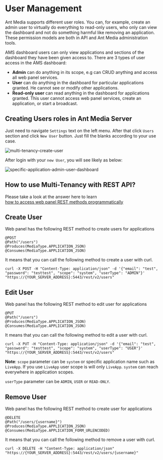# User Management

Ant Media supports different user roles. You can, for example, create an admin user to virtually do everything to read-only users, who only can view the dashboard and not do something harmful like removing an application. These permission models are both in API and Ant Media administration tools.

AMS dashboard users can only view applications and sections of the dashboard they have been given access to. There are 3 types of user access in the AMS dashboard:

*   **Admin** can do anything in its scope, e.g can CRUD anything and access all web panel services.
*   **User** can do anything in the dashboard for particular applications granted. He cannot see or modify other applications.
*   **Read-only user** can read anything in the dashboard for applications granted. This user cannot access web panel services, create an application, or start a broadcast.

Creating Users roles in Ant Media Server
----------------------------------------

Just need to navigate ```Settings``` text on the left menu. After that click ```Users``` section and click ```New User``` button. Just fill the blanks according to your use case.

![multi-tenancy-create-user](https://antmedia.io/wp-content/uploads/2022/02/multi-tenancy-create-user.png)

After login with your ```new User```, you will see likely as below:

![specific-application-admin-user-dashboard](https://antmedia.io/wp-content/uploads/2022/02/specific-application-admin-user-dashboard.png)

How to use Multi-Tenancy with REST API?
---------------------------------------

Please take a look at the answer here to learn  
[how to access web panel REST methods programmatically](https://stackoverflow.com/questions/64444673/ant-media-dashboard-settings-through-rest-api/64458222#64458222)

## Create User

Web panel has the following REST method to create users for applications

    @POST
    @Path("/users")
    @Produces(MediaType.APPLICATION_JSON)
    @Consumes(MediaType.APPLICATION_JSON)
    

It means that you can call the following method to create a user with curl.

    curl -X POST -H "Content-Type: application/json" -d '{"email": "test", "password": "testtest", "scope": "system", "userType": "ADMIN"}'  "https://{YOUR_SERVER_ADDRESS}:5443/rest/v2/users"
    

## Edit User

Web panel has the following REST method to edit user for applications

    @PUT
    @Path("/users")
    @Produces(MediaType.APPLICATION_JSON)
    @Consumes(MediaType.APPLICATION_JSON)
    

It means that you can call the following method to edit a user with curl.

    curl -X PUT -H "Content-Type: application/json" -d '{"email": "test", "password": "testtest", "scope": "system", "userType": "USER"}'  "https://{YOUR_SERVER_ADDRESS}:5443/rest/v2/users"
    

**Note**: ```scope``` parameter can be ```system``` or specific application name such as ```LiveApp```. If you use ```LiveApp``` user scope is will only ```LiveApp```. ```system``` can reach everywhere in application scopes.

```userType``` parameter can be ```ADMIN```, ```USER``` or ```READ-ONLY```.

## Remove User

Web panel has the following REST method to create user for applications

    @DELETE
    @Path("/users/{username}")
    @Produces(MediaType.APPLICATION_JSON)
    @Consumes(MediaType.APPLICATION_FORM_URLENCODED)
    

It means that you can call the following method to remove a user with curl.

    curl -X DELETE -H "Content-Type: application/json" "https://{YOUR_SERVER_ADDRESS}:5443/rest/v2/users/{username}"